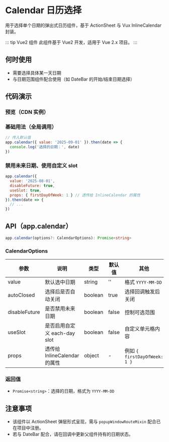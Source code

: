 # Calendar 日历选择

用于选择单个日期的弹出式日历组件，基于 ActionSheet 与 Vux InlineCalendar 封装。

::: tip Vue2 组件
此组件基于 Vue2 开发，适用于 Vue 2.x 项目。
:::

## 何时使用

- 需要选择具体某一天日期
- 与日期范围组件配合使用（如 DateBar 的开始/结束日期选择）

## 代码演示

### 预览（CDN 实例）

<Preview
  title="Calendar 预览"
  :width="375"
  :height="600"
  html="<div style='padding:12px'><button onclick='showCalendar()'>选择日期</button> <button onclick='showCalendarWithOptions()'>选择日期（禁用未来）</button><div id='result' style='margin-top:10px;padding:8px;background:#f0f0f0;border-radius:4px;'>选择的日期将显示在这里</div></div>"
  js="window.showCalendar=function(){app.calendar({value:'2025-09-01'}).then(date=>{document.getElementById('result').innerHTML='选择的日期: '+date;app.toast('success','已选择: '+date)})};window.showCalendarWithOptions=function(){app.calendar({value:'2025-08-01',disableFuture:true}).then(date=>{document.getElementById('result').innerHTML='选择的日期: '+date+' (禁用未来)';app.toast('success','已选择: '+date)})};new Vue({el:'#app'});"
/>

### 基础用法（全局调用）

```javascript
// 传入默认值
app.calendar({ value: '2025-09-01' }).then(date => {
  console.log('选择的日期：', date)
})
```

### 禁用未来日期、使用自定义 slot

```javascript
app.calendar({
  value: '2025-08-01',
  disableFuture: true,
  useSlot: true,
  props: { firstDayOfWeek: 1 } // 透传给 InlineCalendar 的属性
}).then(date => {
  // ...
})
```

## API（app.calendar）

```typescript
app.calendar(options?: CalendarOptions): Promise<string>
```

### CalendarOptions

| 参数 | 说明 | 类型 | 默认值 | 其他 |
| --- | --- | --- | --- | --- |
| value | 默认选中日期 | string | '' | 格式 `YYYY-MM-DD` |
| autoClosed | 选择后是否自动关闭 | boolean | true | 选择回调触发后关闭 |
| disableFuture | 是否禁用未来日期 | boolean | false | 控制可选范围 |
| useSlot | 是否启用自定义 each-day slot | boolean | false | 自定义单元格内容 |
| props | 透传给 InlineCalendar 的属性 | object | - | 例如 `{ firstDayOfWeek: 1 }` |

### 返回值

- `Promise<string>`：选择的日期，格式为 `YYYY-MM-DD`

## 注意事项

- 该组件以 ActionSheet 弹层形式呈现，需与 `popupWindowRouteMixin` 配合已在项目中注册。
- 若与 DateBar 配合，请在回调中更新父组件持有的日期状态。
